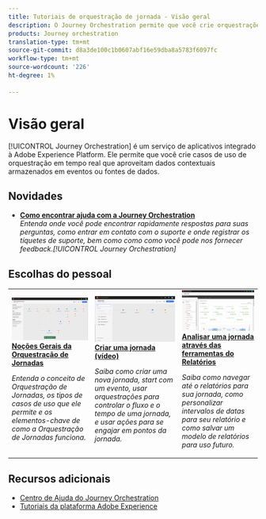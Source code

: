 ```yaml
---
title: Tutoriais de orquestração de jornada - Visão geral
description: O Journey Orchestration permite que você crie orquestrações em tempo real usando casos que aproveitam dados contextuais armazenados em eventos ou fontes de dados
products: Journey orchestration
translation-type: tm+mt
source-git-commit: d8a3de100c1b0607abf16e59dba8a5783f6097fc
workflow-type: tm+mt
source-wordcount: '226'
ht-degree: 1%

---
```



# Visão geral

[!UICONTROL Journey Orchestration] é um serviço de aplicativos integrado à Adobe Experience Platform. Ele permite que você crie casos de uso de orquestração em tempo real que aproveitam dados contextuais armazenados em eventos ou fontes de dados.

## Novidades

* **[Como encontrar ajuda com a Journey Orchestration](/help/how-to-find-help-with-journey-orchestration.md)**   <br>
   *Entenda onde você pode encontrar rapidamente respostas para suas perguntas, como entrar em contato com o suporte e onde registrar os tíquetes de suporte, bem como como como você pode nos fornecer feedback.[!UICONTROL Journey Orchestration]*

## Escolhas do pessoal

<table>
<tr>
  <td>
    <a href="./understanding-journey-orchestration.md">
      <img alt="Noções Gerais da Orquestração de Jornadas" src="./assets/journey-orchestration-example.png"/>
    </a>
    <div>
      <a href="./understanding-journey-orchestration.md">
    <strong>Noções Gerais da Orquestração de Jornadas</strong>
    </a>
    </div>
    <p>
    <em>Entenda o conceito de Orquestração de Jornadas, os tipos de casos de uso que ele permite e os elementos-chave de como a Orquestração de Jornadas funciona.</em>
    <p>
  </td>
  <td>
    <a href="./create-a-journey.md">
        <img alt="Criar uma jornada (vídeo)" src="./assets/journey34.png"/>
    </a>
    <div>
      <a href="./create-a-journey.md">
    <strong>Criar uma jornada (vídeo)</strong>
    </a>
    </div>
    <p>
    <em>Saiba como criar uma nova jornada, start com um evento, usar orquestrações para controlar o fluxo e o tempo de uma jornada, e usar ações para se engajar em pontos da jornada.</em>
    <p>
  </td>
  <td>
   <a href="./analyze-a-journey-via-reporting-tools.md">
      <img alt="Analisar uma jornada através das ferramentas do Relatórios" src="./assets/dynamic_report_journey_8.png" />
    </a>
    <div>
      <a href="./analyze-a-journey-via-reporting-tools.md">
    <strong>Analisar uma jornada através das ferramentas do Relatórios</strong>
    </a>
    </div>
    <p>
    <em>Saiba como navegar até o relatórios para sua jornada, como personalizar intervalos de datas para seu relatório e como salvar um modelo de relatórios para uso futuro. </em>
    <p>
  </td>
</tr>
</table>

## Recursos adicionais

* [Centro de Ajuda do Journey Orchestration](https://docs.adobe.com/content/help/en/journeys/using/journey-orchestration-home.html)
* [Tutoriais da plataforma Adobe Experience](https://docs.adobe.com/content/help/en/platform-learn/tutorials/overview.html)


